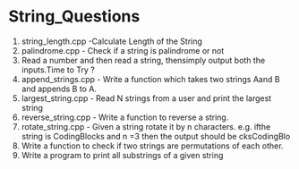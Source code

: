 # String_Questions
1) string_length.cpp -Calculate Length of the String
2) palindrome.cpp - Check if a string is palindrome or not
3) Read a number and then read a string, thensimply output both the inputs.Time to Try ?
4) append_strings.cpp - Write a function which takes two strings Aand B and appends B to A. 
5) largest_string.cpp - Read N strings from a user and print the largest string
6) reverse_string.cpp - Write a function to reverse a string.
7) rotate_string.cpp - Given a string rotate it by n characters. e.g. ifthe string is CodingBlocks and n =3 then the output should be cksCodingBlo 
8) Write a function to check if two strings are permutations of each other. 
9) Write a program to print all substrings of a given string
